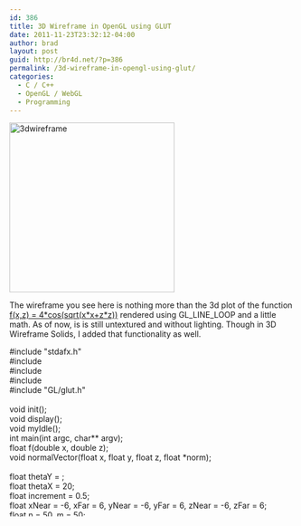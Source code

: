 ```yaml
---
id: 386
title: 3D Wireframe in OpenGL using GLUT
date: 2011-11-23T23:32:12-04:00
author: brad
layout: post
guid: http://br4d.net/?p=386
permalink: /3d-wireframe-in-opengl-using-glut/
categories:
  - C / C++
  - OpenGL / WebGL
  - Programming
---
```

[<img class="alignleft size-medium wp-image-387" src="/images/2015/01/3dwireframe-292x300.png" alt="3dwireframe" width="292" height="300" srcset="/images/2015/01/3dwireframe-292x300.png 292w, /images/2015/01/3dwireframe.png 490w" sizes="(max-width: 292px) 100vw, 292px" />](/images/2015/01/3dwireframe.png)

The wireframe you see here is nothing more than the 3d plot of the function [f(x,z) = 4\*cos(sqrt(x\*x+z*z))](http://www.wolframalpha.com/input/?i=plot+4*cos%28sqrt%28x*x%2Bz*z%29%29+from+-6+to+6) rendered using GL\_LINE\_LOOP and a little math. As of now, is is still untextured and without lighting. Though in 3D Wireframe Solids, I added that functionality as well.

<!--more-->

<div class="codecolorer-container cpp default" style="overflow:auto;white-space:nowrap;height:300px;">
  <div class="cpp codecolorer">
    <span class="co2">#include "stdafx.h"</span><br /> <span class="co2">#include <stdio.h></span><br /> <span class="co2">#include <stdlib.h></span><br /> <span class="co2">#include <math.h></span><br /> <span class="co2">#include "GL/glut.h"</span><br /> &nbsp;<br /> <span class="kw4">void</span> init<span class="br0">&#40;</span><span class="br0">&#41;</span><span class="sy4">;</span><br /> <span class="kw4">void</span> display<span class="br0">&#40;</span><span class="br0">&#41;</span><span class="sy4">;</span><br /> <span class="kw4">void</span> myIdle<span class="br0">&#40;</span><span class="br0">&#41;</span><span class="sy4">;</span><br /> <span class="kw4">int</span> main<span class="br0">&#40;</span><span class="kw4">int</span> argc, <span class="kw4">char</span><span class="sy2">**</span> argv<span class="br0">&#41;</span><span class="sy4">;</span><br /> <span class="kw4">float</span> f<span class="br0">&#40;</span><span class="kw4">double</span> x, <span class="kw4">double</span> z<span class="br0">&#41;</span><span class="sy4">;</span><br /> <span class="kw4">void</span> normalVector<span class="br0">&#40;</span><span class="kw4">float</span> x, <span class="kw4">float</span> y, <span class="kw4">float</span> z, <span class="kw4">float</span> <span class="sy2">*</span>norm<span class="br0">&#41;</span><span class="sy4">;</span><br /> &nbsp;<br /> <span class="kw4">float</span> thetaY <span class="sy1">=</span> <span class="nu0"></span><span class="sy4">;</span><br /> <span class="kw4">float</span> thetaX <span class="sy1">=</span> <span class="nu0">20</span><span class="sy4">;</span><br /> <span class="kw4">float</span> increment <span class="sy1">=</span> <span class="nu16">0.5</span><span class="sy4">;</span><br /> <span class="kw4">float</span> xNear <span class="sy1">=</span> <span class="sy2">-</span><span class="nu0">6</span>, xFar <span class="sy1">=</span> <span class="nu0">6</span>, yNear <span class="sy1">=</span> <span class="sy2">-</span><span class="nu0">6</span>, yFar <span class="sy1">=</span> <span class="nu0">6</span>, zNear <span class="sy1">=</span> <span class="sy2">-</span><span class="nu0">6</span>, zFar <span class="sy1">=</span> <span class="nu0">6</span><span class="sy4">;</span><br /> <span class="kw4">float</span> n <span class="sy1">=</span> <span class="nu0">50</span>, m <span class="sy1">=</span> <span class="nu0">50</span><span class="sy4">;</span><br /> &nbsp;<br /> <span class="kw4">void</span> init<span class="br0">&#40;</span><span class="br0">&#41;</span><br /> <span class="br0">&#123;</span><br /> &nbsp; &nbsp; glClearColor<span class="br0">&#40;</span><span class="nu16">1.0</span>, <span class="nu16">1.0</span>, <span class="nu16">1.0</span>, <span class="nu0"></span><span class="br0">&#41;</span><span class="sy4">;</span><br /> &nbsp; &nbsp; glMatrixMode<span class="br0">&#40;</span>GL_PROJECTION<span class="br0">&#41;</span><span class="sy4">;</span><br /> &nbsp; &nbsp; glOrtho<span class="br0">&#40;</span>xNear, xFar, yNear, yFar, zNear, zFar<span class="br0">&#41;</span><span class="sy4">;</span><br /> &nbsp; &nbsp; glColor3f<span class="br0">&#40;</span><span class="nu16">0.0</span>,<span class="nu16">0.0</span>,<span class="nu16">1.0</span><span class="br0">&#41;</span><span class="sy4">;</span><br /> &nbsp;<br /> <span class="br0">&#125;</span><br /> &nbsp;<br /> <span class="kw4">float</span> f<span class="br0">&#40;</span><span class="kw4">double</span> x, <span class="kw4">double</span> z<span class="br0">&#41;</span><br /> <span class="br0">&#123;</span><br /> &nbsp; &nbsp; <span class="kw1">return</span> <span class="nu0">4</span><span class="sy2">*</span><span class="kw3">cos</span><span class="br0">&#40;</span><span class="kw3">sqrt</span><span class="br0">&#40;</span>x<span class="sy2">*</span>x<span class="sy2">+</span>z<span class="sy2">*</span>z<span class="br0">&#41;</span><span class="br0">&#41;</span><span class="sy4">;</span><br /> <span class="br0">&#125;</span><br /> &nbsp;<br /> <span class="kw4">void</span> normalVector<span class="br0">&#40;</span><span class="kw4">float</span> x, <span class="kw4">float</span> y, <span class="kw4">float</span> z, <span class="kw4">float</span> <span class="sy2">*</span>norm<span class="br0">&#41;</span><br /> <span class="br0">&#123;</span><br /> &nbsp; &nbsp; norm<span class="br0">&#91;</span><span class="nu0"></span><span class="br0">&#93;</span> <span class="sy1">=</span> <span class="nu0">4</span><span class="sy2">*</span><span class="kw3">sin</span><span class="br0">&#40;</span><span class="kw3">sqrt</span><span class="br0">&#40;</span>x<span class="sy2">*</span>x<span class="sy2">+</span>z<span class="sy2">*</span>z<span class="br0">&#41;</span><span class="br0">&#41;</span><span class="sy2">*</span>x<span class="sy2">/</span><span class="kw3">sqrt</span><span class="br0">&#40;</span>x<span class="sy2">*</span>x<span class="sy2">+</span>z<span class="sy2">*</span>z<span class="br0">&#41;</span><span class="sy4">;</span><br /> &nbsp; &nbsp; norm<span class="br0">&#91;</span><span class="nu0">1</span><span class="br0">&#93;</span> <span class="sy1">=</span> <span class="nu0">1</span><span class="sy4">;</span><br /> &nbsp; &nbsp; norm<span class="br0">&#91;</span><span class="nu0">2</span><span class="br0">&#93;</span> <span class="sy1">=</span> <span class="nu0">4</span><span class="sy2">*</span><span class="kw3">sin</span><span class="br0">&#40;</span><span class="kw3">sqrt</span><span class="br0">&#40;</span>x<span class="sy2">*</span>x<span class="sy2">+</span>z<span class="sy2">*</span>z<span class="br0">&#41;</span><span class="br0">&#41;</span><span class="sy2">*</span>z<span class="sy2">/</span><span class="kw3">sqrt</span><span class="br0">&#40;</span>x<span class="sy2">*</span>x<span class="sy2">+</span>z<span class="sy2">*</span>z<span class="br0">&#41;</span><span class="sy4">;</span><br /> &nbsp; &nbsp; <span class="kw4">float</span> d <span class="sy1">=</span> norm<span class="br0">&#91;</span><span class="nu0"></span><span class="br0">&#93;</span><span class="sy2">*</span>norm<span class="br0">&#91;</span><span class="nu0"></span><span class="br0">&#93;</span> <span class="sy2">+</span> norm<span class="br0">&#91;</span><span class="nu0">1</span><span class="br0">&#93;</span><span class="sy2">*</span>norm<span class="br0">&#91;</span><span class="nu0">1</span><span class="br0">&#93;</span> <span class="sy2">+</span> norm<span class="br0">&#91;</span><span class="nu0">2</span><span class="br0">&#93;</span><span class="sy2">*</span>norm<span class="br0">&#91;</span><span class="nu0">2</span><span class="br0">&#93;</span><span class="sy4">;</span><br /> &nbsp; &nbsp; <span class="kw1">if</span><span class="br0">&#40;</span>d <span class="sy1">></span> <span class="nu0"></span><span class="br0">&#41;</span><br /> &nbsp; &nbsp; &nbsp; &nbsp; <span class="kw1">for</span> <span class="br0">&#40;</span><span class="kw4">int</span> k <span class="sy1">=</span> <span class="nu0"></span><span class="sy4">;</span> k <span class="sy1"><</span> <span class="nu0">3</span><span class="sy4">;</span> k<span class="sy2">++</span><span class="br0">&#41;</span><br /> &nbsp; &nbsp; &nbsp; &nbsp; &nbsp; &nbsp; norm<span class="br0">&#91;</span>k<span class="br0">&#93;</span><span class="sy2">/</span><span class="sy1">=</span><span class="kw3">sqrt</span><span class="br0">&#40;</span>d<span class="br0">&#41;</span><span class="sy4">;</span><br /> <span class="br0">&#125;</span><br /> &nbsp;<br /> <span class="kw4">void</span> display<span class="br0">&#40;</span><span class="br0">&#41;</span><br /> <span class="br0">&#123;</span><br /> &nbsp; &nbsp; glClear<span class="br0">&#40;</span>GL_COLOR_BUFFER_BIT <span class="sy3">|</span> GL_DEPTH_BUFFER_BIT<span class="br0">&#41;</span><span class="sy4">;</span><br /> &nbsp; &nbsp; glMatrixMode<span class="br0">&#40;</span>GL_MODELVIEW<span class="br0">&#41;</span><span class="sy4">;</span><br /> &nbsp; &nbsp; glLoadIdentity<span class="br0">&#40;</span><span class="br0">&#41;</span><span class="sy4">;</span><br /> &nbsp; &nbsp; glRotatef<span class="br0">&#40;</span>thetaX,<span class="nu0">1</span>,<span class="nu0"></span>,<span class="nu0"></span><span class="br0">&#41;</span><span class="sy4">;</span><br /> &nbsp; &nbsp; glRotatef<span class="br0">&#40;</span>thetaY,<span class="nu0"></span>,<span class="nu0">1</span>,<span class="nu0"></span><span class="br0">&#41;</span><span class="sy4">;</span><br /> &nbsp; &nbsp; <span class="kw4">float</span> norm<span class="br0">&#91;</span><span class="nu0">3</span><span class="br0">&#93;</span><span class="sy4">;</span><br /> &nbsp; &nbsp; <span class="kw4">double</span> xGap<span class="sy1">=</span><span class="br0">&#40;</span>xNear<span class="sy2">-</span>xFar<span class="br0">&#41;</span><span class="sy2">/</span>n<span class="sy4">;</span><br /> &nbsp; &nbsp; <span class="kw4">double</span> zGap<span class="sy1">=</span><span class="br0">&#40;</span>zNear<span class="sy2">-</span>zFar<span class="br0">&#41;</span><span class="sy2">/</span>m<span class="sy4">;</span><br /> &nbsp; &nbsp; <span class="kw1">for</span> <span class="br0">&#40;</span><span class="kw4">int</span> i<span class="sy1">=</span><span class="nu0"></span><span class="sy4">;</span> i<span class="sy1"><</span>n<span class="sy4">;</span> i<span class="sy2">++</span><span class="br0">&#41;</span><br /> &nbsp; &nbsp; <span class="br0">&#123;</span><br /> &nbsp; &nbsp; &nbsp; &nbsp; <span class="kw1">for</span> <span class="br0">&#40;</span><span class="kw4">int</span> j<span class="sy1">=</span><span class="nu0"></span><span class="sy4">;</span> j<span class="sy1"><</span>m<span class="sy4">;</span> j<span class="sy2">++</span><span class="br0">&#41;</span><br /> &nbsp; &nbsp; &nbsp; &nbsp; <span class="br0">&#123;</span><br /> &nbsp; &nbsp; &nbsp; &nbsp; &nbsp; &nbsp; glBegin<span class="br0">&#40;</span>GL_LINE_LOOP<span class="br0">&#41;</span><span class="sy4">;</span><br /> &nbsp; &nbsp; &nbsp; &nbsp; &nbsp; &nbsp; &nbsp; &nbsp; <span class="kw4">float</span> x <span class="sy1">=</span> xFar <span class="sy2">+</span> i<span class="sy2">*</span>xGap<span class="sy4">;</span><br /> &nbsp; &nbsp; &nbsp; &nbsp; &nbsp; &nbsp; &nbsp; &nbsp; <span class="kw4">float</span> z <span class="sy1">=</span> zFar <span class="sy2">+</span> j<span class="sy2">*</span>zGap<span class="sy4">;</span><br /> &nbsp; &nbsp; &nbsp; &nbsp; &nbsp; &nbsp; &nbsp; &nbsp; <span class="kw4">float</span> y <span class="sy1">=</span> f<span class="br0">&#40;</span>x,z<span class="br0">&#41;</span><span class="sy4">;</span><br /> &nbsp; &nbsp; &nbsp; &nbsp; &nbsp; &nbsp; &nbsp; &nbsp; glVertex3f<span class="br0">&#40;</span>x,y,z<span class="br0">&#41;</span><span class="sy4">;</span><br /> &nbsp; &nbsp; &nbsp; &nbsp; &nbsp; &nbsp; &nbsp; &nbsp; normalVector<span class="br0">&#40;</span>x,y,z,norm<span class="br0">&#41;</span><span class="sy4">;</span><br /> &nbsp; &nbsp; &nbsp; &nbsp; &nbsp; &nbsp; &nbsp; &nbsp; glNormal3fv<span class="br0">&#40;</span>norm<span class="br0">&#41;</span><span class="sy4">;</span><br /> &nbsp; &nbsp; &nbsp; &nbsp; &nbsp; &nbsp; &nbsp; &nbsp; x <span class="sy1">=</span> xFar <span class="sy2">+</span> i<span class="sy2">*</span>xGap<span class="sy4">;</span><br /> &nbsp; &nbsp; &nbsp; &nbsp; &nbsp; &nbsp; &nbsp; &nbsp; z <span class="sy1">=</span> zFar <span class="sy2">+</span> <span class="br0">&#40;</span>j<span class="sy2">+</span><span class="nu0">1</span><span class="br0">&#41;</span><span class="sy2">*</span>zGap<span class="sy4">;</span><br /> &nbsp; &nbsp; &nbsp; &nbsp; &nbsp; &nbsp; &nbsp; &nbsp; y <span class="sy1">=</span> f<span class="br0">&#40;</span>x,z<span class="br0">&#41;</span><span class="sy4">;</span><br /> &nbsp; &nbsp; &nbsp; &nbsp; &nbsp; &nbsp; &nbsp; &nbsp; glVertex3f<span class="br0">&#40;</span>x,y,z<span class="br0">&#41;</span><span class="sy4">;</span><br /> &nbsp; &nbsp; &nbsp; &nbsp; &nbsp; &nbsp; &nbsp; &nbsp; normalVector<span class="br0">&#40;</span>x,y,z,norm<span class="br0">&#41;</span><span class="sy4">;</span><br /> &nbsp; &nbsp; &nbsp; &nbsp; &nbsp; &nbsp; &nbsp; &nbsp; glNormal3fv<span class="br0">&#40;</span>norm<span class="br0">&#41;</span><span class="sy4">;</span><br /> &nbsp; &nbsp; &nbsp; &nbsp; &nbsp; &nbsp; &nbsp; &nbsp; x <span class="sy1">=</span> xFar <span class="sy2">+</span> <span class="br0">&#40;</span>i<span class="sy2">+</span><span class="nu0">1</span><span class="br0">&#41;</span><span class="sy2">*</span>xGap<span class="sy4">;</span><br /> &nbsp; &nbsp; &nbsp; &nbsp; &nbsp; &nbsp; &nbsp; &nbsp; z <span class="sy1">=</span> zFar <span class="sy2">+</span> <span class="br0">&#40;</span>j<span class="sy2">+</span><span class="nu0">1</span><span class="br0">&#41;</span><span class="sy2">*</span>zGap<span class="sy4">;</span><br /> &nbsp; &nbsp; &nbsp; &nbsp; &nbsp; &nbsp; &nbsp; &nbsp; y <span class="sy1">=</span> f<span class="br0">&#40;</span>x,z<span class="br0">&#41;</span><span class="sy4">;</span><br /> &nbsp; &nbsp; &nbsp; &nbsp; &nbsp; &nbsp; &nbsp; &nbsp; glVertex3f<span class="br0">&#40;</span>x,y,z<span class="br0">&#41;</span><span class="sy4">;</span><br /> &nbsp; &nbsp; &nbsp; &nbsp; &nbsp; &nbsp; &nbsp; &nbsp; normalVector<span class="br0">&#40;</span>x,y,z,norm<span class="br0">&#41;</span><span class="sy4">;</span><br /> &nbsp; &nbsp; &nbsp; &nbsp; &nbsp; &nbsp; &nbsp; &nbsp; glNormal3fv<span class="br0">&#40;</span>norm<span class="br0">&#41;</span><span class="sy4">;</span><br /> &nbsp; &nbsp; &nbsp; &nbsp; &nbsp; &nbsp; glEnd<span class="br0">&#40;</span><span class="br0">&#41;</span><span class="sy4">;</span><br /> &nbsp; &nbsp; &nbsp; &nbsp; &nbsp; &nbsp; glBegin<span class="br0">&#40;</span>GL_LINE_LOOP<span class="br0">&#41;</span><span class="sy4">;</span><br /> &nbsp; &nbsp; &nbsp; &nbsp; &nbsp; &nbsp; &nbsp; &nbsp; x <span class="sy1">=</span> xFar <span class="sy2">+</span> i<span class="sy2">*</span>xGap<span class="sy4">;</span><br /> &nbsp; &nbsp; &nbsp; &nbsp; &nbsp; &nbsp; &nbsp; &nbsp; z <span class="sy1">=</span> zFar <span class="sy2">+</span> j<span class="sy2">*</span>zGap<span class="sy4">;</span><br /> &nbsp; &nbsp; &nbsp; &nbsp; &nbsp; &nbsp; &nbsp; &nbsp; y <span class="sy1">=</span> f<span class="br0">&#40;</span>x,z<span class="br0">&#41;</span><span class="sy4">;</span><br /> &nbsp; &nbsp; &nbsp; &nbsp; &nbsp; &nbsp; &nbsp; &nbsp; glVertex3f<span class="br0">&#40;</span>x,y,z<span class="br0">&#41;</span><span class="sy4">;</span><br /> &nbsp; &nbsp; &nbsp; &nbsp; &nbsp; &nbsp; &nbsp; &nbsp; normalVector<span class="br0">&#40;</span>x,y,z,norm<span class="br0">&#41;</span><span class="sy4">;</span><br /> &nbsp; &nbsp; &nbsp; &nbsp; &nbsp; &nbsp; &nbsp; &nbsp; glNormal3fv<span class="br0">&#40;</span>norm<span class="br0">&#41;</span><span class="sy4">;</span><br /> &nbsp; &nbsp; &nbsp; &nbsp; &nbsp; &nbsp; &nbsp; &nbsp; x <span class="sy1">=</span> xFar <span class="sy2">+</span> <span class="br0">&#40;</span>i<span class="sy2">+</span><span class="nu0">1</span><span class="br0">&#41;</span><span class="sy2">*</span>xGap<span class="sy4">;</span><br /> &nbsp; &nbsp; &nbsp; &nbsp; &nbsp; &nbsp; &nbsp; &nbsp; z <span class="sy1">=</span> zFar <span class="sy2">+</span> <span class="br0">&#40;</span>j<span class="sy2">+</span><span class="nu0">1</span><span class="br0">&#41;</span><span class="sy2">*</span>zGap<span class="sy4">;</span><br /> &nbsp; &nbsp; &nbsp; &nbsp; &nbsp; &nbsp; &nbsp; &nbsp; y <span class="sy1">=</span> f<span class="br0">&#40;</span>x,z<span class="br0">&#41;</span><span class="sy4">;</span><br /> &nbsp; &nbsp; &nbsp; &nbsp; &nbsp; &nbsp; &nbsp; &nbsp; glVertex3f<span class="br0">&#40;</span>x,y,z<span class="br0">&#41;</span><span class="sy4">;</span><br /> &nbsp; &nbsp; &nbsp; &nbsp; &nbsp; &nbsp; &nbsp; &nbsp; normalVector<span class="br0">&#40;</span>x,y,z,norm<span class="br0">&#41;</span><span class="sy4">;</span><br /> &nbsp; &nbsp; &nbsp; &nbsp; &nbsp; &nbsp; &nbsp; &nbsp; glNormal3fv<span class="br0">&#40;</span>norm<span class="br0">&#41;</span><span class="sy4">;</span><br /> &nbsp; &nbsp; &nbsp; &nbsp; &nbsp; &nbsp; &nbsp; &nbsp; x <span class="sy1">=</span> xFar <span class="sy2">+</span> <span class="br0">&#40;</span>i<span class="sy2">+</span><span class="nu0">1</span><span class="br0">&#41;</span><span class="sy2">*</span>xGap<span class="sy4">;</span><br /> &nbsp; &nbsp; &nbsp; &nbsp; &nbsp; &nbsp; &nbsp; &nbsp; z <span class="sy1">=</span> zFar <span class="sy2">+</span> <span class="br0">&#40;</span>j<span class="br0">&#41;</span><span class="sy2">*</span>zGap<span class="sy4">;</span><br /> &nbsp; &nbsp; &nbsp; &nbsp; &nbsp; &nbsp; &nbsp; &nbsp; y <span class="sy1">=</span> f<span class="br0">&#40;</span>x,z<span class="br0">&#41;</span><span class="sy4">;</span><br /> &nbsp; &nbsp; &nbsp; &nbsp; &nbsp; &nbsp; &nbsp; &nbsp; glVertex3f<span class="br0">&#40;</span>x,y,z<span class="br0">&#41;</span><span class="sy4">;</span><br /> &nbsp; &nbsp; &nbsp; &nbsp; &nbsp; &nbsp; &nbsp; &nbsp; normalVector<span class="br0">&#40;</span>x,y,z,norm<span class="br0">&#41;</span><span class="sy4">;</span><br /> &nbsp; &nbsp; &nbsp; &nbsp; &nbsp; &nbsp; &nbsp; &nbsp; glNormal3fv<span class="br0">&#40;</span>norm<span class="br0">&#41;</span><span class="sy4">;</span><br /> &nbsp; &nbsp; &nbsp; &nbsp; &nbsp; &nbsp; glEnd<span class="br0">&#40;</span><span class="br0">&#41;</span><span class="sy4">;</span><br /> &nbsp; &nbsp; &nbsp; &nbsp; <span class="br0">&#125;</span><br /> &nbsp; &nbsp; <span class="br0">&#125;</span><br /> &nbsp; &nbsp; glutSwapBuffers<span class="br0">&#40;</span><span class="br0">&#41;</span><span class="sy4">;</span><br /> <span class="br0">&#125;</span><br /> &nbsp;<br /> <span class="kw4">void</span> myIdle<span class="br0">&#40;</span><span class="br0">&#41;</span><br /> <span class="br0">&#123;</span><br /> &nbsp; &nbsp; <span class="kw4">double</span> zzz<span class="sy1">=</span><span class="nu0"></span><span class="sy4">;</span><br /> &nbsp; &nbsp; thetaY <span class="sy2">+</span><span class="sy1">=</span> increment<span class="sy4">;</span><br /> &nbsp; &nbsp; <span class="kw1">if</span><span class="br0">&#40;</span>thetaY <span class="sy1">></span> <span class="nu16">360.0</span><span class="br0">&#41;</span><br /> &nbsp; &nbsp; &nbsp; &nbsp; thetaY <span class="sy2">-</span><span class="sy1">=</span> <span class="nu16">360.0</span><span class="sy4">;</span><br /> &nbsp; &nbsp; <span class="kw1">for</span> <span class="br0">&#40;</span><span class="kw4">int</span> i<span class="sy1">=</span><span class="nu0"></span><span class="sy4">;</span> i<span class="sy1"><</span><span class="nu0">1000000</span><span class="sy4">;</span> i<span class="sy2">++</span><span class="br0">&#41;</span><br /> &nbsp; &nbsp; &nbsp; &nbsp; zzz <span class="sy1">=</span> <span class="kw3">sqrt</span><span class="br0">&#40;</span><span class="br0">&#40;</span><span class="kw4">double</span><span class="br0">&#41;</span>i<span class="br0">&#41;</span><span class="sy4">;</span><br /> &nbsp; &nbsp; glutPostRedisplay<span class="br0">&#40;</span><span class="br0">&#41;</span><span class="sy4">;</span><br /> <span class="br0">&#125;</span><br /> &nbsp;<br /> <span class="kw4">int</span> main<span class="br0">&#40;</span><span class="kw4">int</span> argc, <span class="kw4">char</span><span class="sy2">**</span> argv<span class="br0">&#41;</span><br /> <span class="br0">&#123;</span><br /> &nbsp; &nbsp; glutInit<span class="br0">&#40;</span><span class="sy3">&</span>argc,argv<span class="br0">&#41;</span><span class="sy4">;</span><br /> &nbsp; &nbsp; glutInitDisplayMode<span class="br0">&#40;</span>GLUT_DOUBLE<span class="sy3">|</span>GLUT_RGB<span class="br0">&#41;</span><span class="sy4">;</span><br /> &nbsp; &nbsp; glutInitWindowSize<span class="br0">&#40;</span><span class="nu0">800</span>,<span class="nu0">800</span><span class="br0">&#41;</span><span class="sy4">;</span><br /> &nbsp; &nbsp; glutInitWindowPosition<span class="br0">&#40;</span><span class="nu0">10</span>,<span class="nu0">10</span><span class="br0">&#41;</span><span class="sy4">;</span><br /> &nbsp; &nbsp; glutCreateWindow<span class="br0">&#40;</span><span class="st0">"3D Wireframe Solids"</span><span class="br0">&#41;</span><span class="sy4">;</span><br /> &nbsp; &nbsp; glutDisplayFunc<span class="br0">&#40;</span>display<span class="br0">&#41;</span><span class="sy4">;</span><br /> &nbsp; &nbsp; glutIdleFunc<span class="br0">&#40;</span>myIdle<span class="br0">&#41;</span><span class="sy4">;</span><br /> &nbsp; &nbsp; init<span class="br0">&#40;</span><span class="br0">&#41;</span><span class="sy4">;</span><br /> &nbsp; &nbsp; glutMainLoop<span class="br0">&#40;</span><span class="br0">&#41;</span><span class="sy4">;</span><br /> &nbsp; &nbsp; <span class="kw1">return</span> <span class="nu0"></span><span class="sy4">;</span><br /> <span class="br0">&#125;</span>
  </div>
</div>